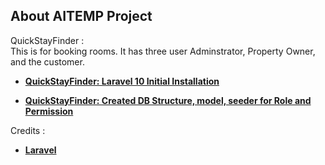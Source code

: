 


## About AITEMP Project
QuickStayFinder :  
This is for booking rooms. It has three user Adminstrator, Property Owner, and the customer.



- **[QuickStayFinder: Laravel 10 Initial Installation ](https://github.com/RishikantSri/quickstayfinder/commit/b027a3796ad3a8e35dd666de4009a316474996cc)**


- **[QuickStayFinder: Created DB Structure, model, seeder for Role and Permission ](https://github.com/RishikantSri/quickstayfinder/commit/52c077a5a4b6291d9a5b4a2eddbbcad48fe715c3)**

Credits :

- **[Laravel ]( https://www.laravel.com/)**

